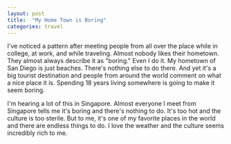 ```yaml
---
layout: post
title:  "My Home Town is Boring"
categories: travel
---
```


I've noticed a pattern after meeting people from all over the place while in college, at work, and while traveling. Almost nobody likes their hometown. They almost always describe it as "boring." Even I do it. My hometown of San Diego is just beaches. There's nothing else to do there. And yet it's a big tourist destination and people from around the world comment on what a nice place it is. Spending 18 years living somewhere is going to make it seem boring.

I'm hearing a lot of this in Singapore. Almost everyone I meet from Singapore tells me it's boring and there's nothing to do. It's too hot and the culture is too sterile. But to me, it's one of my favorite places in the world and there are endless things to do. I love the weather and the culture seems incredibly rich to me.